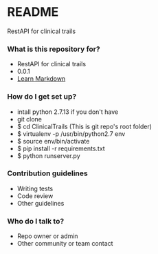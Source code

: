 # README #

RestAPI for clinical trails

### What is this repository for? ###

* RestAPI for clinical trails
* 0.0.1
* [Learn Markdown](http://clinicaltrails.azurewebsites.net/)

### How do I get set up? ###

* intall python 2.7.13 if you don't have
* git clone 
* $ cd ClinicalTrails (This is git repo's root folder)
* $ virtualenv -p /usr/bin/python2.7 env
* $ source env/bin/activate
* $ pip install -r requirements.txt
* $ python runserver.py

### Contribution guidelines ###

* Writing tests
* Code review
* Other guidelines

### Who do I talk to? ###

* Repo owner or admin
* Other community or team contact